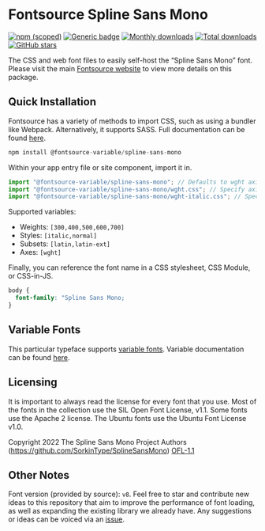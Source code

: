 # Fontsource Spline Sans Mono

[![npm (scoped)](https://img.shields.io/npm/v/@fontsource/spline-sans-mono?color=brightgreen)](https://www.npmjs.com/package/@fontsource/spline-sans-mono) [![Generic badge](https://img.shields.io/badge/fontsource-passing-brightgreen)](https://github.com/fontsource/fontsource) [![Monthly downloads](https://badgen.net/npm/dm/@fontsource/spline-sans-mono)](https://github.com/fontsource/fontsource) [![Total downloads](https://badgen.net/npm/dt/@fontsource/spline-sans-mono)](https://github.com/fontsource/fontsource) [![GitHub stars](https://img.shields.io/github/stars/fontsource/fontsource.svg?style=social&label=Star)](https://github.com/fontsource/fontsource/stargazers)

The CSS and web font files to easily self-host the “Spline Sans Mono” font. Please visit the main [Fontsource website](https://fontsource.org/fonts/spline-sans-mono) to view more details on this package.

## Quick Installation

Fontsource has a variety of methods to import CSS, such as using a bundler like Webpack. Alternatively, it supports SASS. Full documentation can be found [here](https://fontsource.org/docs/getting-started/introduction).

```javascript
npm install @fontsource-variable/spline-sans-mono
```

Within your app entry file or site component, import it in.

```javascript
import "@fontsource-variable/spline-sans-mono"; // Defaults to wght axis
import "@fontsource-variable/spline-sans-mono/wght.css"; // Specify axis
import "@fontsource-variable/spline-sans-mono/wght-italic.css"; // Specify axis and style

```

Supported variables:
- Weights: `[300,400,500,600,700]`
- Styles: `[italic,normal]`
- Subsets: `[latin,latin-ext]`
- Axes: `[wght]`

Finally, you can reference the font name in a CSS stylesheet, CSS Module, or CSS-in-JS.

```css
body {
  font-family: "Spline Sans Mono;
}
```

## Variable Fonts

This particular typeface supports [variable fonts](https://developer.mozilla.org/en-US/docs/Web/CSS/CSS_Fonts/Variable_Fonts_Guide).
Variable documentation can be found [here](https://fontsource.org/docs/getting-started/variable).

## Licensing
It is important to always read the license for every font that you use.
Most of the fonts in the collection use the SIL Open Font License, v1.1. Some fonts use the Apache 2 license. The Ubuntu fonts use the Ubuntu Font License v1.0.

Copyright 2022 The Spline Sans Mono Project Authors (https://github.com/SorkinType/SplineSansMono)
[OFL-1.1](http://scripts.sil.org/OFL)

## Other Notes
Font version (provided by source): `v8`.
Feel free to star and contribute new ideas to this repository that aim to improve the performance of font loading, as well as expanding the existing library we already have. Any suggestions or ideas can be voiced via an [issue](https://github.com/fontsource/fontsource/issues).
